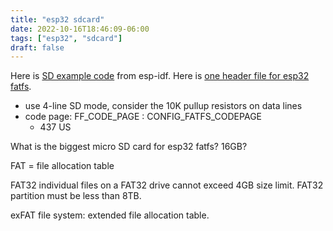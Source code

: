 ```yaml
---
title: "esp32 sdcard"
date: 2022-10-16T18:46:09-06:00
tags: ["esp32", "sdcard"]
draft: false
---
```


Here is [SD example code](https://github.com/espressif/esp-idf/tree/ad60568151ae3226375ddb05f33c067213048404/examples/storage/sd_card) from esp-idf. Here is [one header file for esp32 fatfs](https://github.com/espressif/esp-idf/blob/4fc411e744a87efb68993ff4d7560750f7f96dc9/components/fatfs/src/ffconf.h).

- use 4-line SD mode, consider the 10K pullup resistors on data lines
- code page: FF_CODE_PAGE : CONFIG_FATFS_CODEPAGE
  - 437 US

What is the biggest micro SD card for esp32 fatfs? 16GB?

FAT = file allocation table

FAT32 individual files on a FAT32 drive cannot exceed 4GB size limit.
FAT32 partition must be less than 8TB.

exFAT file system: extended file allocation table.
 
